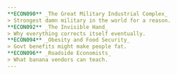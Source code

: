 ```yaml
---
**ECON090** _The Great Military Industrial Complex_
> Strongest damn military in the world for a reason.  
**ECON092** _The Invisible Hand_
> Why everything corrects itself eventually.
**ECON094** _Obesity and Food Security_
> Govt benefits might make people fat.
**ECON096** _Roadside Economists_
> What banana vendors can teach.
---
```

